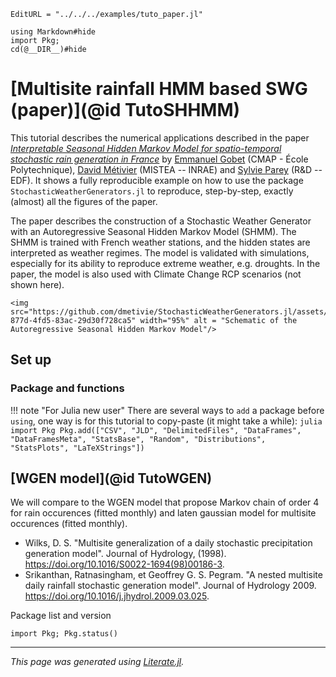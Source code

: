 ```@meta
EditURL = "../../../examples/tuto_paper.jl"
```

````@example tuto_paper
using Markdown#hide
import Pkg;
cd(@__DIR__)#hide
````

# [Multisite rainfall HMM based SWG (paper)](@id TutoSHHMM)

This tutorial describes the numerical applications described in the paper [*Interpretable Seasonal Hidden Markov Model for spatio-temporal stochastic rain generation in France*](https://hal.inrae.fr/hal-04621349) by [Emmanuel Gobet](http://www.cmap.polytechnique.fr/~gobet/) (CMAP - École Polytechnique), [David Métivier](https://davidmetivier.mistea.inrae.fr/) (MISTEA -- INRAE) and [Sylvie Parey](https://fr.linkedin.com/in/sylvie-parey-60285194) (R&D -- EDF).
It shows a fully reproducible example on how to use the package `StochasticWeatherGenerators.jl` to reproduce, step-by-step, exactly (almost) all the figures of the paper.

The paper describes the construction of a Stochastic Weather Generator with an Autoregressive Seasonal Hidden Markov Model (SHMM). The SHMM is trained with French weather stations, and the hidden states are interpreted as weather regimes. The model is validated with simulations, especially for its ability to reproduce extreme weather, e.g. droughts.
In the paper, the model is also used with Climate Change RCP scenarios (not shown here).

```@raw html
<img src="https://github.com/dmetivie/StochasticWeatherGenerators.jl/assets/46794064/5fe1d677-877d-4fd5-83ac-29d30f728ca5" width="95%" alt = "Schematic of the Autoregressive Seasonal Hidden Markov Model"/>
```

## Set up

### Package and functions

!!! note "For Julia new user"
    There are several ways to `add` a package before `using`, one way is for this tutorial to copy-paste (it might take a while):
    ```julia
    import Pkg
    Pkg.add(["CSV", "JLD", "DelimitedFiles", "DataFrames", "DataFramesMeta", "StatsBase", "Random", "Distributions", "StatsPlots", "LaTeXStrings"])
    ```

## [WGEN model](@id TutoWGEN)

We will compare to the WGEN model that propose Markov chain of order 4 for rain occurences (fitted monthly) and laten gaussian model for multisite occurences (fitted monthly).
- Wilks, D. S. "Multisite generalization of a daily stochastic precipitation generation model". Journal of Hydrology, (1998). https://doi.org/10.1016/S0022-1694(98)00186-3.
- Srikanthan, Ratnasingham, et Geoffrey G. S. Pegram. "A nested multisite daily rainfall stochastic generation model". Journal of Hydrology 2009. https://doi.org/10.1016/j.jhydrol.2009.03.025.

Package list and version

````@example tuto_paper
import Pkg; Pkg.status()
````

---

*This page was generated using [Literate.jl](https://github.com/fredrikekre/Literate.jl).*

